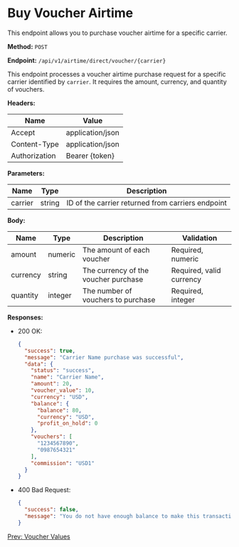# Buy Voucher Airtime

This endpoint allows you to purchase voucher airtime for a specific carrier.

**Method:** `POST`

**Endpoint:** `/api/v1/airtime/direct/voucher/{carrier}`

This endpoint processes a voucher airtime purchase request for a specific carrier identified by `carrier`. It requires the amount, currency, and quantity of vouchers.

**Headers:**

| Name          | Value            |
|---------------|------------------|
| Accept        | application/json |
| Content-Type  | application/json |
| Authorization | Bearer {token}   |

**Parameters:**

| Name    | Type    | Description                       |
|---------|---------|-----------------------------------|
| carrier | string  | ID of the carrier returned from carriers endpoint |

**Body:**

| Name     | Type    | Description                             | Validation                   |
|----------|---------|-----------------------------------------|------------------------------|
| amount   | numeric | The amount of each voucher              | Required, numeric            |
| currency | string  | The currency of the voucher purchase    | Required, valid currency     |
| quantity | integer | The number of vouchers to purchase      | Required, integer            |

**Responses:**

- 200 OK:
  ```json
  {
    "success": true,
    "message": "Carrier Name purchase was successful",
    "data": {
      "status": "success",
      "name": "Carrier Name",
      "amount": 20,
      "voucher_value": 10,
      "currency": "USD",
      "balance": {
        "balance": 80,
        "currency": "USD",
        "profit_on_hold": 0
      },
      "vouchers": [
        "1234567890",
        "0987654321"
      ],
      "commission": "USD1"
    }
  }
  ```

- 400 Bad Request:
  ```json
  {
    "success": false,
    "message": "You do not have enough balance to make this transaction."
  }
  ```

[Prev: Voucher Values](./voucher-values.md)
